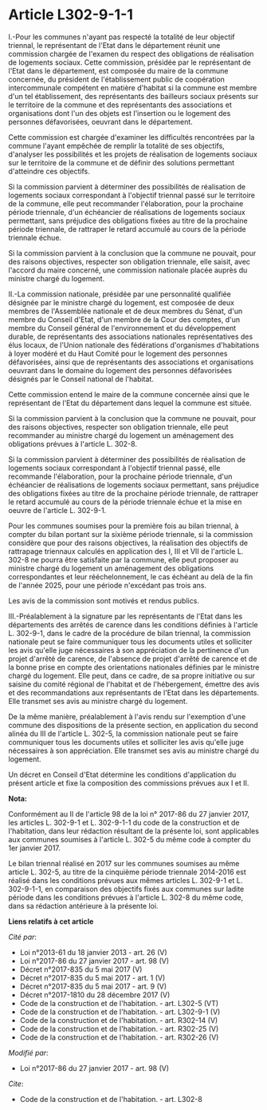 # Article L302-9-1-1

I.-Pour les communes n'ayant pas respecté la totalité de leur objectif triennal, le représentant de l'Etat dans le
département réunit une commission chargée de l'examen du respect des obligations de réalisation de logements sociaux. Cette
commission, présidée par le représentant de l'Etat dans le département, est composée du maire de la commune concernée, du
président de l'établissement public de coopération intercommunale compétent en matière d'habitat si la commune est membre
d'un tel établissement, des représentants des bailleurs sociaux présents sur le territoire de la commune et des représentants
des associations et organisations dont l'un des objets est l'insertion ou le logement des personnes défavorisées, oeuvrant
dans le département. 

Cette commission est chargée d'examiner les difficultés rencontrées par la commune l'ayant empêchée de remplir la totalité de
ses objectifs, d'analyser les possibilités et les projets de réalisation de logements sociaux sur le territoire de la commune
et de définir des solutions permettant d'atteindre ces objectifs. 

Si la commission parvient à déterminer des possibilités de réalisation de logements sociaux correspondant à l'objectif
triennal passé sur le territoire de la commune, elle peut recommander l'élaboration, pour la prochaine période triennale,
d'un échéancier de réalisations de logements sociaux permettant, sans préjudice des obligations fixées au titre de la
prochaine période triennale, de rattraper le retard accumulé au cours de la période triennale échue. 

Si la commission parvient à la conclusion que la commune ne pouvait, pour des raisons objectives, respecter son obligation
triennale, elle saisit, avec l'accord du maire concerné, une commission nationale placée auprès du ministre chargé du
logement. 

II.-La commission nationale, présidée par une personnalité qualifiée désignée par le ministre chargé du logement, est
composée de deux membres de l'Assemblée nationale et de deux membres du Sénat, d'un membre du Conseil d'Etat, d'un membre de
la Cour des comptes, d'un membre du Conseil général de l'environnement et du développement durable, de représentants des
associations nationales représentatives des élus locaux, de l'Union nationale des fédérations d'organismes d'habitations à
loyer modéré et du Haut Comité pour le logement des personnes défavorisées, ainsi que de représentants des associations et
organisations oeuvrant dans le domaine du logement des personnes défavorisées désignés par le Conseil national de l'habitat. 

Cette commission entend le maire de la commune concernée ainsi que le représentant de l'Etat du département dans lequel la
commune est située. 

Si la commission parvient à la conclusion que la commune ne pouvait, pour des raisons objectives, respecter son obligation
triennale, elle peut recommander au ministre chargé du logement un aménagement des obligations prévues à l'article L. 302-8. 

Si la commission parvient à déterminer des possibilités de réalisation de logements sociaux correspondant à l'objectif
triennal passé, elle recommande l'élaboration, pour la prochaine période triennale, d'un échéancier de réalisations de
logements sociaux permettant, sans préjudice des obligations fixées au titre de la prochaine période triennale, de rattraper
le retard accumulé au cours de la période triennale échue et la mise en oeuvre de l'article L. 302-9-1. 

Pour les communes soumises pour la première fois au bilan triennal, à compter du bilan portant sur la sixième période
triennale, si la commission considère que pour des raisons objectives, la réalisation des objectifs de rattrapage triennaux
calculés en application des I, III et VII de l'article L. 302-8 ne pourra être satisfaite par la commune, elle peut proposer
au ministre chargé du logement un aménagement des obligations correspondantes et leur rééchelonnement, le cas échéant au delà
de la fin de l'année 2025, pour une période n'excédant pas trois ans. 

Les avis de la commission sont motivés et rendus publics. 

III.-Préalablement à la signature par les représentants de l'Etat dans les départements des arrêtés de carence dans les
conditions définies à l'article L. 302-9-1, dans le cadre de la procédure de bilan triennal, la commission nationale peut se
faire communiquer tous les documents utiles et solliciter les avis qu'elle juge nécessaires à son appréciation de la
pertinence d'un projet d'arrêté de carence, de l'absence de projet d'arrêté de carence et de la bonne prise en compte des
orientations nationales définies par le ministre chargé du logement. Elle peut, dans ce cadre, de sa propre initiative ou sur
saisine du comité régional de l'habitat et de l'hébergement, émettre des avis et des recommandations aux représentants de
l'Etat dans les départements. Elle transmet ses avis au ministre chargé du logement. 

De la même manière, préalablement à l'avis rendu sur l'exemption d'une commune des dispositions de la présente section, en
application du second alinéa du III de l'article L. 302-5, la commission nationale peut se faire communiquer tous les
documents utiles et solliciter les avis qu'elle juge nécessaires à son appréciation. Elle transmet ses avis au ministre
chargé du logement. 

Un décret en Conseil d'Etat détermine les conditions d'application du présent article et fixe la composition des commissions
prévues aux I et II.

**Nota:**

Conformément au II de l'article 98 de la loi n° 2017-86 du 27 janvier 2017, les articles L. 302-9-1 et L. 302-9-1-1 du code
de la construction et de l'habitation, dans leur rédaction résultant de la présente loi, sont applicables aux communes
soumises à l'article L. 302-5 du même code à compter du 1er janvier 2017. 

Le bilan triennal réalisé en 2017 sur les communes soumises au même article L. 302-5, au titre de la cinquième période
triennale 2014-2016 est réalisé dans les conditions prévues aux mêmes articles L. 302-9-1 et L. 302-9-1-1, en comparaison des
objectifs fixés aux communes sur ladite période dans les conditions prévues à l'article L. 302-8 du même code, dans sa
rédaction antérieure à la présente loi.

**Liens relatifs à cet article**

_Cité par_:

  - Loi n°2013-61 du 18 janvier 2013 - art. 26 (V)
  - Loi n°2017-86 du 27 janvier 2017 - art. 98 (V)
  - Décret n°2017-835 du 5 mai 2017 (V)
  - Décret n°2017-835 du 5 mai 2017 - art. 1 (V)
  - Décret n°2017-835 du 5 mai 2017 - art. 9 (V)
  - Décret n°2017-1810 du 28 décembre 2017 (V)
  - Code de la construction et de l'habitation. - art. L302-5 (VT)
  - Code de la construction et de l'habitation. - art. L302-9-1 (V)
  - Code de la construction et de l'habitation. - art. R302-14 (V)
  - Code de la construction et de l'habitation. - art. R302-25 (V)
  - Code de la construction et de l'habitation. - art. R302-26 (V)

_Modifié par_:

  - Loi n°2017-86 du 27 janvier 2017 - art. 98 (V)

_Cite_:

  - Code de la construction et de l'habitation. - art. L302-8
